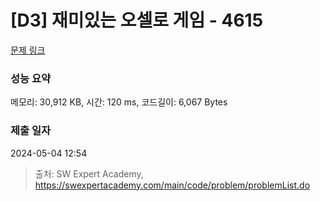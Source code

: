 # [D3] 재미있는 오셀로 게임 - 4615 

[문제 링크](https://swexpertacademy.com/main/code/problem/problemDetail.do?contestProbId=AWQmA4uK8ygDFAXj) 

### 성능 요약

메모리: 30,912 KB, 시간: 120 ms, 코드길이: 6,067 Bytes

### 제출 일자

2024-05-04 12:54



> 출처: SW Expert Academy, https://swexpertacademy.com/main/code/problem/problemList.do